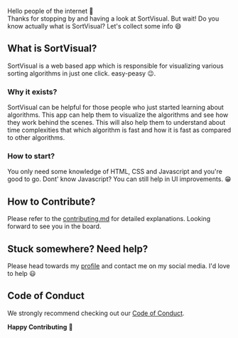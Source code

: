 Hello people of the internet :wave:<br/>
Thanks for stopping by and having a look at SortVisual. But wait! Do you know actually what is SortVisual? Let's collect some info :smile:

## What is SortVisual?
SortVisual is a web based app which is responsible for visualizing various sorting algorithms in just one click. easy-peasy :wink:.

### Why it exists?
SortVisual can be helpful for those people who just started learning about algorithms. This app can help them to visualize the algorithms and see how they work behind the scenes. This will also help them to understand about time complexities that which algorithm is fast and how it is fast as compared to other algorithms.

### How to start?
You only need some knowledge of HTML, CSS and Javascript and you're good to go. Dont' know Javascript? You can still help in UI improvements. :grin:

## How to Contribute?
Please refer to the [contributing.md](https://github.com/dipanshparmar/sortvisual/blob/master/CONTRIBUTIN.md) for detailed explanations. Looking forward to see you in the board.

## Stuck somewhere? Need help?
Please head towards my [profile](https://github.com/dipanshparmar) and contact me on my social media. I'd love to help :smiley:

## Code of Conduct
We strongly recommend checking out our [Code of Conduct](https://github.com/dipanshparmar/sortvisual/blob/master/code-of-conduct.md).

**Happy Contributing** :tada:
